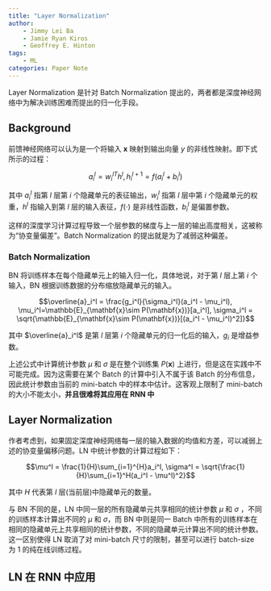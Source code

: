 ```yaml
---
title: "Layer Normalization"
author: 
    - Jimmy Lei Ba
    - Jamie Ryan Kiros
    - Geoffrey E. Hinton 
tags:
    - ML
categories: Paper Note
---
```


Layer Normalization 是针对 Batch Normalization 提出的，两者都是深度神经网络中为解决训练困难而提出的归一化手段。

<!--more-->

## Background

前馈神经网络可以认为是一个将输入 $\mathbf{x}$ 映射到输出向量 $y$ 的非线性映射。即下式所示的过程：

$$a_i^{l}={w_i^{l}}^Th^l, h_i^{l+1} = f(a_i^l + b_i^l)$$

其中 $a_i^l$ 指第 $l$ 层第 $i$ 个隐藏单元的表征输出，$w_i^l$ 指第 $l$ 层中第 $i$ 个隐藏单元的权重，$h^l$ 指输入到第 $l$ 层的输入表征，$f(\cdot)$ 是非线性函数，$b_i^l$ 是偏置参数。

这样的深度学习计算过程导致一个层参数的梯度与上一层的输出高度相关，这被称为“协变量偏差”。Batch Normalization 的提出就是为了减弱这种偏差。

### Batch Normalization

BN 将训练样本在每个隐藏单元上的输入归一化，具体地说，对于第 $l$ 层上第 $i$ 个输入，BN 根据训练数据的分布缩放隐藏单元的输入。

$$\overline{a}_i^l = \frac{g_i^l}{\sigma_i^l}(a_i^l - \mu_i^l), \mu_i^l=\mathbb{E}_{\mathbf{x}\sim P(\mathbf{x})}[a_i^l], \sigma_i^l = \sqrt{\mathbb{E}_{\mathbf{x}\sim P(\mathbf{x})}[(a_i^l - \mu_i^l)^2]}$$

其中 $\overline{a}_i^l$ 是第 $l$ 层第 $i$ 个隐藏单元的归一化后的输入，$g_i$ 是增益参数。

上述公式中计算统计参数 $\mu$ 和 $\sigma$ 是在整个训练集 $P(\mathbf{x})$ 上进行，但是这在实践中不可能完成。因为这需要在某个 Batch 的计算中引入不属于该 Batch 的分布信息，因此统计参数由当前的 mini-batch 中的样本中估计。这客观上限制了 mini-batch 的大小不能太小，**并且很难将其应用在 RNN 中**

## Layer Normalization

作者考虑到，如果固定深度神经网络每一层的输入数据的均值和方差，可以减弱上述的协变量偏移问题。LN 中统计参数的计算过程如下：

$$\mu^l = \frac{1}{H}\sum_{i=1}^{H}a_i^l, \sigma^l = \sqrt{\frac{1}{H}\sum_{i=1}^H(a_i^l - \mu^l)^2}$$

其中 $H$ 代表第 $l$ 层(当前层)中隐藏单元的数量。

与 BN 不同的是，LN 中同一层的所有隐藏单元共享相同的统计参数 $\mu$ 和 $\sigma$ ，不同的训练样本计算出不同的 $\mu$ 和 $\sigma$，而 BN 中则是同一 Batch 中所有的训练样本在相同的隐藏单元上共享相同的统计参数，不同的隐藏单元计算出不同的统计参数。这一区别使得 LN 取消了对 mini-batch 尺寸的限制，甚至可以进行 batch-size 为 1 的纯在线训练过程。

## LN 在 RNN 中应用


